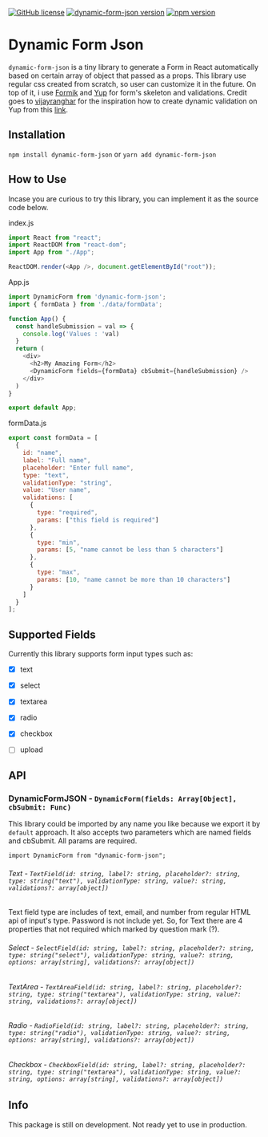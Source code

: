 [![GitHub license](https://img.shields.io/badge/license-MIT-blue.svg)](https://github.com/ridoansaleh/dynamic-form-json/blob/master/LICENSE) [![dynamic-form-json version](https://img.shields.io/badge/dynamic--form--json-v1.0.7-green)](https://www.npmjs.com/package/dynamic-form-json) [![npm version](https://img.shields.io/badge/npm-v12.6.0-green)](https://www.npmjs.com/package/dynamic-form-json)

# Dynamic Form Json

`dynamic-form-json` is a tiny library to generate a Form in React automatically based on certain array of object that passed as a props. This library use regular css created from scratch, so user can customize it in the future. On top of it, i use [Formik](https://github.com/jaredpalmer/formik) and [Yup](https://github.com/jquense/yup) for form's skeleton and validations. Credit goes to [vijayranghar](https://github.com/vijayranghar) for the inspiration how to create dynamic validation on Yup from this [link](https://github.com/jquense/yup/issues/559).

## Installation

`npm install dynamic-form-json` or `yarn add dynamic-form-json`

## How to Use

Incase you are curious to try this library, you can implement it as the source code below.

index.js

```js
import React from "react";
import ReactDOM from "react-dom";
import App from "./App";

ReactDOM.render(<App />, document.getElementById("root"));
```

App.js

```js
import DynamicForm from 'dynamic-form-json';
import { formData } from './data/formData';

function App() {
  const handleSubmission = val => {
    console.log('Values : 'val)
  }
  return (
    <div>
      <h2>My Amazing Form</h2>
      <DynamicForm fields={formData} cbSubmit={handleSubmission} />
    </div>
  )
}

export default App;
```

formData.js

```js
export const formData = [
  {
    id: "name",
    label: "Full name",
    placeholder: "Enter full name",
    type: "text",
    validationType: "string",
    value: "User name",
    validations: [
      {
        type: "required",
        params: ["this field is required"]
      },
      {
        type: "min",
        params: [5, "name cannot be less than 5 characters"]
      },
      {
        type: "max",
        params: [10, "name cannot be more than 10 characters"]
      }
    ]
  }
];
```

## Supported Fields

Currently this library supports form input types such as:

- [x] text

- [x] select

- [x] textarea

- [x] radio

- [x] checkbox

- [ ] upload

## API

### DynamicFormJSON - `DynamicForm(fields: Array[Object], cbSubmit: Func)`

This library could be imported by any name you like because we export it by `default` approach. It also accepts two parameters which are named fields and cbSubmit. All params are required.

```
import DynamicForm from "dynamic-form-json";
```

###### Text - `TextField(id: string, label?: string, placeholder?: string, type: string("text"), validationType: string, value?: string, validations?: array[object])`

Text field type are includes of text, email, and number from regular HTML api of input's type. Password is not include yet. So, for Text there are 4 properties that not required which marked by question mark (?).

###### Select - `SelectField(id: string, label?: string, placeholder?: string, type: string("select"), validationType: string, value?: string, options: array[string], validations?: array[object])`

###### TextArea - `TextAreaField(id: string, label?: string, placeholder?: string, type: string("textarea"), validationType: string, value?: string, validations?: array[object])`

###### Radio - `RadioField(id: string, label?: string, placeholder?: string, type: string("radio"), validationType: string, value?: string, options: array[string], validations?: array[object])`

###### Checkbox - `CheckboxField(id: string, label?: string, placeholder?: string, type: string("textarea"), validationType: string, value?: string, options: array[string], validations?: array[object])`

## Info

This package is still on development. Not ready yet to use in production.
